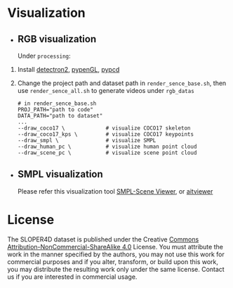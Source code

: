 #  Visualization

- ## **RGB visualization**

    Under `processing`: 

1.  Install [detectron2](https://github.com/facebookresearch/detectron2.git), [pypenGL](https://github.com/mcfletch/pyopengl.git), [pypcd](https://github.com/klintan/pypcd.git)

2.  Change the project path and dataset path in `render_sence_base.sh`, then use `render_sence_all.sh` to generate videos under `rgb_datas`

    ```shell
    # in render_sence_base.sh
    PROJ_PATH="path to code"
    DATA_PATH="path to dataset"
    ...
    --draw_coco17 \				# visualize COCO17 skeleton
    --draw_coco17_kps \		    # visualize COCO17 keypoints
    --draw_smpl \				# visualize SMPL
    --draw_human_pc \			# visualize human point cloud
    --draw_scene_pc \			# visualize scene point cloud
    ```




- ## **SMPL visualization**
   Please refer this visualization tool [SMPL-Scene Viewer](https://github.com/climbingdaily/SMPL-Scene-Viewer),
   or [aitviewer](https://github.com/climbingdaily/aitviewer)


# License
The SLOPER4D dataset is published under the Creative [Commons Attribution-NonCommercial-ShareAlike 4.0](https://creativecommons.org/licenses/by-nc-sa/4.0/) License. You must attribute the work in the manner specified by the authors, you may not use this work for commercial purposes and if you alter, transform, or build upon this work, you may distribute the resulting work only under the same license. Contact us if you are interested in commercial usage.

